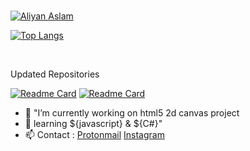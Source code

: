 <br>

[![Aliyan Aslam](https://github-readme-stats.vercel.app/api?username=v3rb0se&show_icons=true&theme=merko)](#)

[![Top Langs](https://github-readme-stats.vercel.app/api/top-langs/?username=v3rb0se&layout=compact&theme=merko)](#)

<br>

Updated Repositories

[![Readme Card](https://github-readme-stats.vercel.app/api/pin/?username=v3rb0se&repo=Snapcrap&theme=merko)](https://github.com/V3rB0se/Snapcrap)
[![Readme Card](https://github-readme-stats.vercel.app/api/pin/?username=v3rb0se&repo=Canvas-Particles-System&theme=merko)](https://github.com/V3rB0se/Canvas-Particles-System)

- 🔭 "I’m currently working on html5 2d canvas project
- 🌱 learning ${javascript} & ${C#}" 
- 📫 Contact : [Protonmail](mailto:alynx957@protonmail.com?subject=Hi) [Instagram](https://www.instagram.com/alinx.pyy/)


